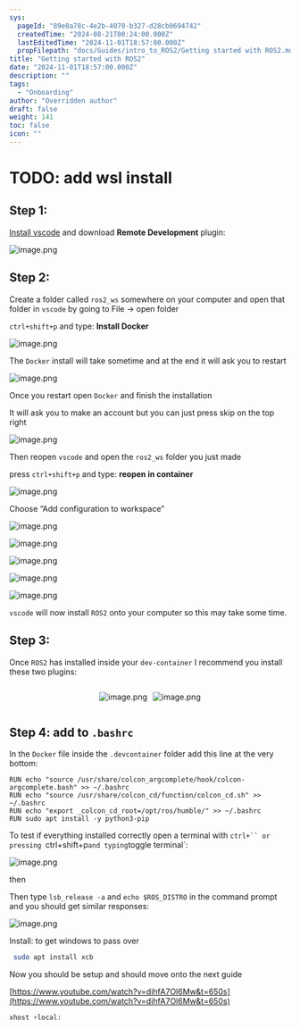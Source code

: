 ```yaml
---
sys:
  pageId: "89e0a78c-4e2b-4070-b327-d28cb0694742"
  createdTime: "2024-08-21T00:24:00.000Z"
  lastEditedTime: "2024-11-01T18:57:00.000Z"
  propFilepath: "docs/Guides/intro_to_ROS2/Getting started with ROS2.md"
title: "Getting started with ROS2"
date: "2024-11-01T18:57:00.000Z"
description: ""
tags:
  - "Onboarding"
author: "Overridden author"
draft: false
weight: 141
toc: false
icon: ""
---
```


# TODO: add wsl install

## Step 1:

[Install vscode](https://code.visualstudio.com/download) and download **Remote Development** plugin:

![image.png](https://prod-files-secure.s3.us-west-2.amazonaws.com/d518164a-d88e-44d1-a4ee-3adb3bd8bce0/efb52993-1881-4a40-b95e-6f020334f022/image.png?X-Amz-Algorithm=AWS4-HMAC-SHA256&X-Amz-Content-Sha256=UNSIGNED-PAYLOAD&X-Amz-Credential=ASIAZI2LB466USFHB7LP%2F20250305%2Fus-west-2%2Fs3%2Faws4_request&X-Amz-Date=20250305T061154Z&X-Amz-Expires=3600&X-Amz-Security-Token=IQoJb3JpZ2luX2VjEMb%2F%2F%2F%2F%2F%2F%2F%2F%2F%2FwEaCXVzLXdlc3QtMiJGMEQCIFvaZD%2FeT2JinqJ6P%2B5vPkCAKEqFfxAJg6hbTUAiS4n4AiBASxGjpk3XLNKGeW2%2F90YuzqEJxTBI4s7WTD2tKHxbvSqIBAj%2F%2F%2F%2F%2F%2F%2F%2F%2F%2F%2F8BEAAaDDYzNzQyMzE4MzgwNSIM801Fp9L5SWYqJP23KtwDKUiora2pbCwDMCXhWzoWJ03MX%2FZsjUGeRypRAmuWtqHycuDnZGCAOHneoqPOe3nBEHkgccAfOXwT%2BO9Q4MU4zw5BlQMNEWCzfFrQowGfgWEkXfwjqKXQLqW5C6i017M92z%2Be8KNRZt%2F8lz0ATYYpOVBJtRBMhhjSx7L59ZN06L5FHE7sEhBXQbG5FHtJdqwaDCxJNRElp%2BIhkXZ%2B0ZRg1LMqPXXv8RU9dgxbZOGx7I26Faq9xOsPRR263n03eIFm3KFLk0hvu5GpEbgrHmQyz8z3o7O5EGJ8W7MgvHod4WT7YH13tg79x7h0XSTv%2FX%2BdU0k1pQMuyLh62DW%2BEmNEJj0DiaTnv7F3BnKTz1sAKkWs9IJmi8YXnb7vPSGMV3TkjiuXEejIqaUiKfCD26E4q6rhEcShpmJD3tk62ZTXKvz9GxYDVGLESXkuoYUGClHyNKILvDBE%2BGP0zfS32kasZrFL6GaVyYXaFr%2F1sl8Zgtj5KLHpBfNi%2FpaMZeW1GMv1gY3zzMLc22UiBPbt7OnJk2XYTDwqYpPN7Q5sT7nJEd5qLZGwyLn1N8HWFH0XqpPKXiF7ErZ4WFmo05EDrXXED%2Fz6%2FCJxsePlXce1uQaJYC0NA%2F2iIsVkcDhmodUw28mfvgY6pgEQ1JNtzifOZyvOJf1gB%2B9wdqcZDPlcXcgTAyxPpKd273yGNFLPXVKF%2Bo70NOcx%2Bo4n%2BtMQi1nBbljDqbln04WrHNCUjt%2BqWvuQ3ot%2BNgn5CpyCcJ5b2PY3WpSQ%2BWyPwDVRMOq24vAbSsnQ4PoOCWbq%2B7%2FtU1HPeYIHP9nErLA4exNOWQXnPixzSjkgvgEy0XHflM4341kSFZbRpmAYrFi%2FpOY%2BILSe&X-Amz-Signature=ae9c981fd26dfb5fc48c055ba68db5752c5601c3a9436c8f89e357484a0c0c61&X-Amz-SignedHeaders=host&x-id=GetObject)

## Step 2:

Create a folder called `ros2_ws` somewhere on your computer and open that folder in `vscode` by going to File → open folder 

`ctrl+shift+p` and type: **Install Docker**

![image.png](https://prod-files-secure.s3.us-west-2.amazonaws.com/d518164a-d88e-44d1-a4ee-3adb3bd8bce0/2269dc0e-1cd5-47ff-bceb-c04ad9b2eab0/image.png?X-Amz-Algorithm=AWS4-HMAC-SHA256&X-Amz-Content-Sha256=UNSIGNED-PAYLOAD&X-Amz-Credential=ASIAZI2LB466USFHB7LP%2F20250305%2Fus-west-2%2Fs3%2Faws4_request&X-Amz-Date=20250305T061154Z&X-Amz-Expires=3600&X-Amz-Security-Token=IQoJb3JpZ2luX2VjEMb%2F%2F%2F%2F%2F%2F%2F%2F%2F%2FwEaCXVzLXdlc3QtMiJGMEQCIFvaZD%2FeT2JinqJ6P%2B5vPkCAKEqFfxAJg6hbTUAiS4n4AiBASxGjpk3XLNKGeW2%2F90YuzqEJxTBI4s7WTD2tKHxbvSqIBAj%2F%2F%2F%2F%2F%2F%2F%2F%2F%2F%2F8BEAAaDDYzNzQyMzE4MzgwNSIM801Fp9L5SWYqJP23KtwDKUiora2pbCwDMCXhWzoWJ03MX%2FZsjUGeRypRAmuWtqHycuDnZGCAOHneoqPOe3nBEHkgccAfOXwT%2BO9Q4MU4zw5BlQMNEWCzfFrQowGfgWEkXfwjqKXQLqW5C6i017M92z%2Be8KNRZt%2F8lz0ATYYpOVBJtRBMhhjSx7L59ZN06L5FHE7sEhBXQbG5FHtJdqwaDCxJNRElp%2BIhkXZ%2B0ZRg1LMqPXXv8RU9dgxbZOGx7I26Faq9xOsPRR263n03eIFm3KFLk0hvu5GpEbgrHmQyz8z3o7O5EGJ8W7MgvHod4WT7YH13tg79x7h0XSTv%2FX%2BdU0k1pQMuyLh62DW%2BEmNEJj0DiaTnv7F3BnKTz1sAKkWs9IJmi8YXnb7vPSGMV3TkjiuXEejIqaUiKfCD26E4q6rhEcShpmJD3tk62ZTXKvz9GxYDVGLESXkuoYUGClHyNKILvDBE%2BGP0zfS32kasZrFL6GaVyYXaFr%2F1sl8Zgtj5KLHpBfNi%2FpaMZeW1GMv1gY3zzMLc22UiBPbt7OnJk2XYTDwqYpPN7Q5sT7nJEd5qLZGwyLn1N8HWFH0XqpPKXiF7ErZ4WFmo05EDrXXED%2Fz6%2FCJxsePlXce1uQaJYC0NA%2F2iIsVkcDhmodUw28mfvgY6pgEQ1JNtzifOZyvOJf1gB%2B9wdqcZDPlcXcgTAyxPpKd273yGNFLPXVKF%2Bo70NOcx%2Bo4n%2BtMQi1nBbljDqbln04WrHNCUjt%2BqWvuQ3ot%2BNgn5CpyCcJ5b2PY3WpSQ%2BWyPwDVRMOq24vAbSsnQ4PoOCWbq%2B7%2FtU1HPeYIHP9nErLA4exNOWQXnPixzSjkgvgEy0XHflM4341kSFZbRpmAYrFi%2FpOY%2BILSe&X-Amz-Signature=b9c2e94e41766de604df483e6aa88bcb67c09567ed120f57dc75de71d89ab77c&X-Amz-SignedHeaders=host&x-id=GetObject)

The `Docker` install will take sometime and at the end it will ask you to restart

![image.png](https://prod-files-secure.s3.us-west-2.amazonaws.com/d518164a-d88e-44d1-a4ee-3adb3bd8bce0/ed233f78-be33-4b1f-b89c-9c346c0e961e/image.png?X-Amz-Algorithm=AWS4-HMAC-SHA256&X-Amz-Content-Sha256=UNSIGNED-PAYLOAD&X-Amz-Credential=ASIAZI2LB466USFHB7LP%2F20250305%2Fus-west-2%2Fs3%2Faws4_request&X-Amz-Date=20250305T061154Z&X-Amz-Expires=3600&X-Amz-Security-Token=IQoJb3JpZ2luX2VjEMb%2F%2F%2F%2F%2F%2F%2F%2F%2F%2FwEaCXVzLXdlc3QtMiJGMEQCIFvaZD%2FeT2JinqJ6P%2B5vPkCAKEqFfxAJg6hbTUAiS4n4AiBASxGjpk3XLNKGeW2%2F90YuzqEJxTBI4s7WTD2tKHxbvSqIBAj%2F%2F%2F%2F%2F%2F%2F%2F%2F%2F%2F8BEAAaDDYzNzQyMzE4MzgwNSIM801Fp9L5SWYqJP23KtwDKUiora2pbCwDMCXhWzoWJ03MX%2FZsjUGeRypRAmuWtqHycuDnZGCAOHneoqPOe3nBEHkgccAfOXwT%2BO9Q4MU4zw5BlQMNEWCzfFrQowGfgWEkXfwjqKXQLqW5C6i017M92z%2Be8KNRZt%2F8lz0ATYYpOVBJtRBMhhjSx7L59ZN06L5FHE7sEhBXQbG5FHtJdqwaDCxJNRElp%2BIhkXZ%2B0ZRg1LMqPXXv8RU9dgxbZOGx7I26Faq9xOsPRR263n03eIFm3KFLk0hvu5GpEbgrHmQyz8z3o7O5EGJ8W7MgvHod4WT7YH13tg79x7h0XSTv%2FX%2BdU0k1pQMuyLh62DW%2BEmNEJj0DiaTnv7F3BnKTz1sAKkWs9IJmi8YXnb7vPSGMV3TkjiuXEejIqaUiKfCD26E4q6rhEcShpmJD3tk62ZTXKvz9GxYDVGLESXkuoYUGClHyNKILvDBE%2BGP0zfS32kasZrFL6GaVyYXaFr%2F1sl8Zgtj5KLHpBfNi%2FpaMZeW1GMv1gY3zzMLc22UiBPbt7OnJk2XYTDwqYpPN7Q5sT7nJEd5qLZGwyLn1N8HWFH0XqpPKXiF7ErZ4WFmo05EDrXXED%2Fz6%2FCJxsePlXce1uQaJYC0NA%2F2iIsVkcDhmodUw28mfvgY6pgEQ1JNtzifOZyvOJf1gB%2B9wdqcZDPlcXcgTAyxPpKd273yGNFLPXVKF%2Bo70NOcx%2Bo4n%2BtMQi1nBbljDqbln04WrHNCUjt%2BqWvuQ3ot%2BNgn5CpyCcJ5b2PY3WpSQ%2BWyPwDVRMOq24vAbSsnQ4PoOCWbq%2B7%2FtU1HPeYIHP9nErLA4exNOWQXnPixzSjkgvgEy0XHflM4341kSFZbRpmAYrFi%2FpOY%2BILSe&X-Amz-Signature=1666fe2c8fc57b83b76852b71121ee6fc555bfc865e64761e9a394ca7812195f&X-Amz-SignedHeaders=host&x-id=GetObject)

Once you restart open `Docker` and finish the installation

It will ask you to make an account but you can just press skip on the top right

![image.png](https://prod-files-secure.s3.us-west-2.amazonaws.com/d518164a-d88e-44d1-a4ee-3adb3bd8bce0/21010ad9-1659-4fd9-9f59-9932a09b2a3d/image.png?X-Amz-Algorithm=AWS4-HMAC-SHA256&X-Amz-Content-Sha256=UNSIGNED-PAYLOAD&X-Amz-Credential=ASIAZI2LB466USFHB7LP%2F20250305%2Fus-west-2%2Fs3%2Faws4_request&X-Amz-Date=20250305T061154Z&X-Amz-Expires=3600&X-Amz-Security-Token=IQoJb3JpZ2luX2VjEMb%2F%2F%2F%2F%2F%2F%2F%2F%2F%2FwEaCXVzLXdlc3QtMiJGMEQCIFvaZD%2FeT2JinqJ6P%2B5vPkCAKEqFfxAJg6hbTUAiS4n4AiBASxGjpk3XLNKGeW2%2F90YuzqEJxTBI4s7WTD2tKHxbvSqIBAj%2F%2F%2F%2F%2F%2F%2F%2F%2F%2F%2F8BEAAaDDYzNzQyMzE4MzgwNSIM801Fp9L5SWYqJP23KtwDKUiora2pbCwDMCXhWzoWJ03MX%2FZsjUGeRypRAmuWtqHycuDnZGCAOHneoqPOe3nBEHkgccAfOXwT%2BO9Q4MU4zw5BlQMNEWCzfFrQowGfgWEkXfwjqKXQLqW5C6i017M92z%2Be8KNRZt%2F8lz0ATYYpOVBJtRBMhhjSx7L59ZN06L5FHE7sEhBXQbG5FHtJdqwaDCxJNRElp%2BIhkXZ%2B0ZRg1LMqPXXv8RU9dgxbZOGx7I26Faq9xOsPRR263n03eIFm3KFLk0hvu5GpEbgrHmQyz8z3o7O5EGJ8W7MgvHod4WT7YH13tg79x7h0XSTv%2FX%2BdU0k1pQMuyLh62DW%2BEmNEJj0DiaTnv7F3BnKTz1sAKkWs9IJmi8YXnb7vPSGMV3TkjiuXEejIqaUiKfCD26E4q6rhEcShpmJD3tk62ZTXKvz9GxYDVGLESXkuoYUGClHyNKILvDBE%2BGP0zfS32kasZrFL6GaVyYXaFr%2F1sl8Zgtj5KLHpBfNi%2FpaMZeW1GMv1gY3zzMLc22UiBPbt7OnJk2XYTDwqYpPN7Q5sT7nJEd5qLZGwyLn1N8HWFH0XqpPKXiF7ErZ4WFmo05EDrXXED%2Fz6%2FCJxsePlXce1uQaJYC0NA%2F2iIsVkcDhmodUw28mfvgY6pgEQ1JNtzifOZyvOJf1gB%2B9wdqcZDPlcXcgTAyxPpKd273yGNFLPXVKF%2Bo70NOcx%2Bo4n%2BtMQi1nBbljDqbln04WrHNCUjt%2BqWvuQ3ot%2BNgn5CpyCcJ5b2PY3WpSQ%2BWyPwDVRMOq24vAbSsnQ4PoOCWbq%2B7%2FtU1HPeYIHP9nErLA4exNOWQXnPixzSjkgvgEy0XHflM4341kSFZbRpmAYrFi%2FpOY%2BILSe&X-Amz-Signature=811e9dfa135275f15bd710543a55c4feadf02070eb81348be54596f98ca39a4a&X-Amz-SignedHeaders=host&x-id=GetObject)

Then reopen `vscode` and open the `ros2_ws` folder you just made

press `ctrl+shift+p` and type: **reopen in container**

![image.png](https://prod-files-secure.s3.us-west-2.amazonaws.com/d518164a-d88e-44d1-a4ee-3adb3bd8bce0/4e93b8c2-41ad-488c-8095-c74205196118/image.png?X-Amz-Algorithm=AWS4-HMAC-SHA256&X-Amz-Content-Sha256=UNSIGNED-PAYLOAD&X-Amz-Credential=ASIAZI2LB466USFHB7LP%2F20250305%2Fus-west-2%2Fs3%2Faws4_request&X-Amz-Date=20250305T061154Z&X-Amz-Expires=3600&X-Amz-Security-Token=IQoJb3JpZ2luX2VjEMb%2F%2F%2F%2F%2F%2F%2F%2F%2F%2FwEaCXVzLXdlc3QtMiJGMEQCIFvaZD%2FeT2JinqJ6P%2B5vPkCAKEqFfxAJg6hbTUAiS4n4AiBASxGjpk3XLNKGeW2%2F90YuzqEJxTBI4s7WTD2tKHxbvSqIBAj%2F%2F%2F%2F%2F%2F%2F%2F%2F%2F%2F8BEAAaDDYzNzQyMzE4MzgwNSIM801Fp9L5SWYqJP23KtwDKUiora2pbCwDMCXhWzoWJ03MX%2FZsjUGeRypRAmuWtqHycuDnZGCAOHneoqPOe3nBEHkgccAfOXwT%2BO9Q4MU4zw5BlQMNEWCzfFrQowGfgWEkXfwjqKXQLqW5C6i017M92z%2Be8KNRZt%2F8lz0ATYYpOVBJtRBMhhjSx7L59ZN06L5FHE7sEhBXQbG5FHtJdqwaDCxJNRElp%2BIhkXZ%2B0ZRg1LMqPXXv8RU9dgxbZOGx7I26Faq9xOsPRR263n03eIFm3KFLk0hvu5GpEbgrHmQyz8z3o7O5EGJ8W7MgvHod4WT7YH13tg79x7h0XSTv%2FX%2BdU0k1pQMuyLh62DW%2BEmNEJj0DiaTnv7F3BnKTz1sAKkWs9IJmi8YXnb7vPSGMV3TkjiuXEejIqaUiKfCD26E4q6rhEcShpmJD3tk62ZTXKvz9GxYDVGLESXkuoYUGClHyNKILvDBE%2BGP0zfS32kasZrFL6GaVyYXaFr%2F1sl8Zgtj5KLHpBfNi%2FpaMZeW1GMv1gY3zzMLc22UiBPbt7OnJk2XYTDwqYpPN7Q5sT7nJEd5qLZGwyLn1N8HWFH0XqpPKXiF7ErZ4WFmo05EDrXXED%2Fz6%2FCJxsePlXce1uQaJYC0NA%2F2iIsVkcDhmodUw28mfvgY6pgEQ1JNtzifOZyvOJf1gB%2B9wdqcZDPlcXcgTAyxPpKd273yGNFLPXVKF%2Bo70NOcx%2Bo4n%2BtMQi1nBbljDqbln04WrHNCUjt%2BqWvuQ3ot%2BNgn5CpyCcJ5b2PY3WpSQ%2BWyPwDVRMOq24vAbSsnQ4PoOCWbq%2B7%2FtU1HPeYIHP9nErLA4exNOWQXnPixzSjkgvgEy0XHflM4341kSFZbRpmAYrFi%2FpOY%2BILSe&X-Amz-Signature=964c7113942ccc7ec7c86bfa875dbb39cd138ad07c2dad1a54088af17124d873&X-Amz-SignedHeaders=host&x-id=GetObject)

Choose “Add configuration to workspace”

![image.png](https://prod-files-secure.s3.us-west-2.amazonaws.com/d518164a-d88e-44d1-a4ee-3adb3bd8bce0/9560b282-5060-4989-ba37-97e7b2c22476/image.png?X-Amz-Algorithm=AWS4-HMAC-SHA256&X-Amz-Content-Sha256=UNSIGNED-PAYLOAD&X-Amz-Credential=ASIAZI2LB466USFHB7LP%2F20250305%2Fus-west-2%2Fs3%2Faws4_request&X-Amz-Date=20250305T061154Z&X-Amz-Expires=3600&X-Amz-Security-Token=IQoJb3JpZ2luX2VjEMb%2F%2F%2F%2F%2F%2F%2F%2F%2F%2FwEaCXVzLXdlc3QtMiJGMEQCIFvaZD%2FeT2JinqJ6P%2B5vPkCAKEqFfxAJg6hbTUAiS4n4AiBASxGjpk3XLNKGeW2%2F90YuzqEJxTBI4s7WTD2tKHxbvSqIBAj%2F%2F%2F%2F%2F%2F%2F%2F%2F%2F%2F8BEAAaDDYzNzQyMzE4MzgwNSIM801Fp9L5SWYqJP23KtwDKUiora2pbCwDMCXhWzoWJ03MX%2FZsjUGeRypRAmuWtqHycuDnZGCAOHneoqPOe3nBEHkgccAfOXwT%2BO9Q4MU4zw5BlQMNEWCzfFrQowGfgWEkXfwjqKXQLqW5C6i017M92z%2Be8KNRZt%2F8lz0ATYYpOVBJtRBMhhjSx7L59ZN06L5FHE7sEhBXQbG5FHtJdqwaDCxJNRElp%2BIhkXZ%2B0ZRg1LMqPXXv8RU9dgxbZOGx7I26Faq9xOsPRR263n03eIFm3KFLk0hvu5GpEbgrHmQyz8z3o7O5EGJ8W7MgvHod4WT7YH13tg79x7h0XSTv%2FX%2BdU0k1pQMuyLh62DW%2BEmNEJj0DiaTnv7F3BnKTz1sAKkWs9IJmi8YXnb7vPSGMV3TkjiuXEejIqaUiKfCD26E4q6rhEcShpmJD3tk62ZTXKvz9GxYDVGLESXkuoYUGClHyNKILvDBE%2BGP0zfS32kasZrFL6GaVyYXaFr%2F1sl8Zgtj5KLHpBfNi%2FpaMZeW1GMv1gY3zzMLc22UiBPbt7OnJk2XYTDwqYpPN7Q5sT7nJEd5qLZGwyLn1N8HWFH0XqpPKXiF7ErZ4WFmo05EDrXXED%2Fz6%2FCJxsePlXce1uQaJYC0NA%2F2iIsVkcDhmodUw28mfvgY6pgEQ1JNtzifOZyvOJf1gB%2B9wdqcZDPlcXcgTAyxPpKd273yGNFLPXVKF%2Bo70NOcx%2Bo4n%2BtMQi1nBbljDqbln04WrHNCUjt%2BqWvuQ3ot%2BNgn5CpyCcJ5b2PY3WpSQ%2BWyPwDVRMOq24vAbSsnQ4PoOCWbq%2B7%2FtU1HPeYIHP9nErLA4exNOWQXnPixzSjkgvgEy0XHflM4341kSFZbRpmAYrFi%2FpOY%2BILSe&X-Amz-Signature=fa3b2c15792152e3ae80de05cf8eed5ffc71b48c03b2d0631543de0b2d49c0e6&X-Amz-SignedHeaders=host&x-id=GetObject)

![image.png](https://prod-files-secure.s3.us-west-2.amazonaws.com/d518164a-d88e-44d1-a4ee-3adb3bd8bce0/2ee63f81-886b-48e8-a553-dc6e5eac99e4/image.png?X-Amz-Algorithm=AWS4-HMAC-SHA256&X-Amz-Content-Sha256=UNSIGNED-PAYLOAD&X-Amz-Credential=ASIAZI2LB466USFHB7LP%2F20250305%2Fus-west-2%2Fs3%2Faws4_request&X-Amz-Date=20250305T061154Z&X-Amz-Expires=3600&X-Amz-Security-Token=IQoJb3JpZ2luX2VjEMb%2F%2F%2F%2F%2F%2F%2F%2F%2F%2FwEaCXVzLXdlc3QtMiJGMEQCIFvaZD%2FeT2JinqJ6P%2B5vPkCAKEqFfxAJg6hbTUAiS4n4AiBASxGjpk3XLNKGeW2%2F90YuzqEJxTBI4s7WTD2tKHxbvSqIBAj%2F%2F%2F%2F%2F%2F%2F%2F%2F%2F%2F8BEAAaDDYzNzQyMzE4MzgwNSIM801Fp9L5SWYqJP23KtwDKUiora2pbCwDMCXhWzoWJ03MX%2FZsjUGeRypRAmuWtqHycuDnZGCAOHneoqPOe3nBEHkgccAfOXwT%2BO9Q4MU4zw5BlQMNEWCzfFrQowGfgWEkXfwjqKXQLqW5C6i017M92z%2Be8KNRZt%2F8lz0ATYYpOVBJtRBMhhjSx7L59ZN06L5FHE7sEhBXQbG5FHtJdqwaDCxJNRElp%2BIhkXZ%2B0ZRg1LMqPXXv8RU9dgxbZOGx7I26Faq9xOsPRR263n03eIFm3KFLk0hvu5GpEbgrHmQyz8z3o7O5EGJ8W7MgvHod4WT7YH13tg79x7h0XSTv%2FX%2BdU0k1pQMuyLh62DW%2BEmNEJj0DiaTnv7F3BnKTz1sAKkWs9IJmi8YXnb7vPSGMV3TkjiuXEejIqaUiKfCD26E4q6rhEcShpmJD3tk62ZTXKvz9GxYDVGLESXkuoYUGClHyNKILvDBE%2BGP0zfS32kasZrFL6GaVyYXaFr%2F1sl8Zgtj5KLHpBfNi%2FpaMZeW1GMv1gY3zzMLc22UiBPbt7OnJk2XYTDwqYpPN7Q5sT7nJEd5qLZGwyLn1N8HWFH0XqpPKXiF7ErZ4WFmo05EDrXXED%2Fz6%2FCJxsePlXce1uQaJYC0NA%2F2iIsVkcDhmodUw28mfvgY6pgEQ1JNtzifOZyvOJf1gB%2B9wdqcZDPlcXcgTAyxPpKd273yGNFLPXVKF%2Bo70NOcx%2Bo4n%2BtMQi1nBbljDqbln04WrHNCUjt%2BqWvuQ3ot%2BNgn5CpyCcJ5b2PY3WpSQ%2BWyPwDVRMOq24vAbSsnQ4PoOCWbq%2B7%2FtU1HPeYIHP9nErLA4exNOWQXnPixzSjkgvgEy0XHflM4341kSFZbRpmAYrFi%2FpOY%2BILSe&X-Amz-Signature=978dd6fb271320b70be5b290b4ef96548ea6fc15614a8cfcf3c630567cce3948&X-Amz-SignedHeaders=host&x-id=GetObject)

![image.png](https://prod-files-secure.s3.us-west-2.amazonaws.com/d518164a-d88e-44d1-a4ee-3adb3bd8bce0/ae1580b2-b048-407e-aed9-b584224a7a04/image.png?X-Amz-Algorithm=AWS4-HMAC-SHA256&X-Amz-Content-Sha256=UNSIGNED-PAYLOAD&X-Amz-Credential=ASIAZI2LB466USFHB7LP%2F20250305%2Fus-west-2%2Fs3%2Faws4_request&X-Amz-Date=20250305T061154Z&X-Amz-Expires=3600&X-Amz-Security-Token=IQoJb3JpZ2luX2VjEMb%2F%2F%2F%2F%2F%2F%2F%2F%2F%2FwEaCXVzLXdlc3QtMiJGMEQCIFvaZD%2FeT2JinqJ6P%2B5vPkCAKEqFfxAJg6hbTUAiS4n4AiBASxGjpk3XLNKGeW2%2F90YuzqEJxTBI4s7WTD2tKHxbvSqIBAj%2F%2F%2F%2F%2F%2F%2F%2F%2F%2F%2F8BEAAaDDYzNzQyMzE4MzgwNSIM801Fp9L5SWYqJP23KtwDKUiora2pbCwDMCXhWzoWJ03MX%2FZsjUGeRypRAmuWtqHycuDnZGCAOHneoqPOe3nBEHkgccAfOXwT%2BO9Q4MU4zw5BlQMNEWCzfFrQowGfgWEkXfwjqKXQLqW5C6i017M92z%2Be8KNRZt%2F8lz0ATYYpOVBJtRBMhhjSx7L59ZN06L5FHE7sEhBXQbG5FHtJdqwaDCxJNRElp%2BIhkXZ%2B0ZRg1LMqPXXv8RU9dgxbZOGx7I26Faq9xOsPRR263n03eIFm3KFLk0hvu5GpEbgrHmQyz8z3o7O5EGJ8W7MgvHod4WT7YH13tg79x7h0XSTv%2FX%2BdU0k1pQMuyLh62DW%2BEmNEJj0DiaTnv7F3BnKTz1sAKkWs9IJmi8YXnb7vPSGMV3TkjiuXEejIqaUiKfCD26E4q6rhEcShpmJD3tk62ZTXKvz9GxYDVGLESXkuoYUGClHyNKILvDBE%2BGP0zfS32kasZrFL6GaVyYXaFr%2F1sl8Zgtj5KLHpBfNi%2FpaMZeW1GMv1gY3zzMLc22UiBPbt7OnJk2XYTDwqYpPN7Q5sT7nJEd5qLZGwyLn1N8HWFH0XqpPKXiF7ErZ4WFmo05EDrXXED%2Fz6%2FCJxsePlXce1uQaJYC0NA%2F2iIsVkcDhmodUw28mfvgY6pgEQ1JNtzifOZyvOJf1gB%2B9wdqcZDPlcXcgTAyxPpKd273yGNFLPXVKF%2Bo70NOcx%2Bo4n%2BtMQi1nBbljDqbln04WrHNCUjt%2BqWvuQ3ot%2BNgn5CpyCcJ5b2PY3WpSQ%2BWyPwDVRMOq24vAbSsnQ4PoOCWbq%2B7%2FtU1HPeYIHP9nErLA4exNOWQXnPixzSjkgvgEy0XHflM4341kSFZbRpmAYrFi%2FpOY%2BILSe&X-Amz-Signature=0cc6f0954336eb770d50115d56de1d07289adeb4db5681bd1c8aee505f9456c5&X-Amz-SignedHeaders=host&x-id=GetObject)

![image.png](https://prod-files-secure.s3.us-west-2.amazonaws.com/d518164a-d88e-44d1-a4ee-3adb3bd8bce0/53255b28-f75e-430f-b9e3-c0ac8577e42b/image.png?X-Amz-Algorithm=AWS4-HMAC-SHA256&X-Amz-Content-Sha256=UNSIGNED-PAYLOAD&X-Amz-Credential=ASIAZI2LB466USFHB7LP%2F20250305%2Fus-west-2%2Fs3%2Faws4_request&X-Amz-Date=20250305T061154Z&X-Amz-Expires=3600&X-Amz-Security-Token=IQoJb3JpZ2luX2VjEMb%2F%2F%2F%2F%2F%2F%2F%2F%2F%2FwEaCXVzLXdlc3QtMiJGMEQCIFvaZD%2FeT2JinqJ6P%2B5vPkCAKEqFfxAJg6hbTUAiS4n4AiBASxGjpk3XLNKGeW2%2F90YuzqEJxTBI4s7WTD2tKHxbvSqIBAj%2F%2F%2F%2F%2F%2F%2F%2F%2F%2F%2F8BEAAaDDYzNzQyMzE4MzgwNSIM801Fp9L5SWYqJP23KtwDKUiora2pbCwDMCXhWzoWJ03MX%2FZsjUGeRypRAmuWtqHycuDnZGCAOHneoqPOe3nBEHkgccAfOXwT%2BO9Q4MU4zw5BlQMNEWCzfFrQowGfgWEkXfwjqKXQLqW5C6i017M92z%2Be8KNRZt%2F8lz0ATYYpOVBJtRBMhhjSx7L59ZN06L5FHE7sEhBXQbG5FHtJdqwaDCxJNRElp%2BIhkXZ%2B0ZRg1LMqPXXv8RU9dgxbZOGx7I26Faq9xOsPRR263n03eIFm3KFLk0hvu5GpEbgrHmQyz8z3o7O5EGJ8W7MgvHod4WT7YH13tg79x7h0XSTv%2FX%2BdU0k1pQMuyLh62DW%2BEmNEJj0DiaTnv7F3BnKTz1sAKkWs9IJmi8YXnb7vPSGMV3TkjiuXEejIqaUiKfCD26E4q6rhEcShpmJD3tk62ZTXKvz9GxYDVGLESXkuoYUGClHyNKILvDBE%2BGP0zfS32kasZrFL6GaVyYXaFr%2F1sl8Zgtj5KLHpBfNi%2FpaMZeW1GMv1gY3zzMLc22UiBPbt7OnJk2XYTDwqYpPN7Q5sT7nJEd5qLZGwyLn1N8HWFH0XqpPKXiF7ErZ4WFmo05EDrXXED%2Fz6%2FCJxsePlXce1uQaJYC0NA%2F2iIsVkcDhmodUw28mfvgY6pgEQ1JNtzifOZyvOJf1gB%2B9wdqcZDPlcXcgTAyxPpKd273yGNFLPXVKF%2Bo70NOcx%2Bo4n%2BtMQi1nBbljDqbln04WrHNCUjt%2BqWvuQ3ot%2BNgn5CpyCcJ5b2PY3WpSQ%2BWyPwDVRMOq24vAbSsnQ4PoOCWbq%2B7%2FtU1HPeYIHP9nErLA4exNOWQXnPixzSjkgvgEy0XHflM4341kSFZbRpmAYrFi%2FpOY%2BILSe&X-Amz-Signature=25107a518288d97dec546cc87acc652090c7ea81bbc62789503e9d6a9aab518d&X-Amz-SignedHeaders=host&x-id=GetObject)

![image.png](https://prod-files-secure.s3.us-west-2.amazonaws.com/d518164a-d88e-44d1-a4ee-3adb3bd8bce0/7c562767-5af9-4ffb-97d1-327bcdf4ee00/image.png?X-Amz-Algorithm=AWS4-HMAC-SHA256&X-Amz-Content-Sha256=UNSIGNED-PAYLOAD&X-Amz-Credential=ASIAZI2LB466USFHB7LP%2F20250305%2Fus-west-2%2Fs3%2Faws4_request&X-Amz-Date=20250305T061154Z&X-Amz-Expires=3600&X-Amz-Security-Token=IQoJb3JpZ2luX2VjEMb%2F%2F%2F%2F%2F%2F%2F%2F%2F%2FwEaCXVzLXdlc3QtMiJGMEQCIFvaZD%2FeT2JinqJ6P%2B5vPkCAKEqFfxAJg6hbTUAiS4n4AiBASxGjpk3XLNKGeW2%2F90YuzqEJxTBI4s7WTD2tKHxbvSqIBAj%2F%2F%2F%2F%2F%2F%2F%2F%2F%2F%2F8BEAAaDDYzNzQyMzE4MzgwNSIM801Fp9L5SWYqJP23KtwDKUiora2pbCwDMCXhWzoWJ03MX%2FZsjUGeRypRAmuWtqHycuDnZGCAOHneoqPOe3nBEHkgccAfOXwT%2BO9Q4MU4zw5BlQMNEWCzfFrQowGfgWEkXfwjqKXQLqW5C6i017M92z%2Be8KNRZt%2F8lz0ATYYpOVBJtRBMhhjSx7L59ZN06L5FHE7sEhBXQbG5FHtJdqwaDCxJNRElp%2BIhkXZ%2B0ZRg1LMqPXXv8RU9dgxbZOGx7I26Faq9xOsPRR263n03eIFm3KFLk0hvu5GpEbgrHmQyz8z3o7O5EGJ8W7MgvHod4WT7YH13tg79x7h0XSTv%2FX%2BdU0k1pQMuyLh62DW%2BEmNEJj0DiaTnv7F3BnKTz1sAKkWs9IJmi8YXnb7vPSGMV3TkjiuXEejIqaUiKfCD26E4q6rhEcShpmJD3tk62ZTXKvz9GxYDVGLESXkuoYUGClHyNKILvDBE%2BGP0zfS32kasZrFL6GaVyYXaFr%2F1sl8Zgtj5KLHpBfNi%2FpaMZeW1GMv1gY3zzMLc22UiBPbt7OnJk2XYTDwqYpPN7Q5sT7nJEd5qLZGwyLn1N8HWFH0XqpPKXiF7ErZ4WFmo05EDrXXED%2Fz6%2FCJxsePlXce1uQaJYC0NA%2F2iIsVkcDhmodUw28mfvgY6pgEQ1JNtzifOZyvOJf1gB%2B9wdqcZDPlcXcgTAyxPpKd273yGNFLPXVKF%2Bo70NOcx%2Bo4n%2BtMQi1nBbljDqbln04WrHNCUjt%2BqWvuQ3ot%2BNgn5CpyCcJ5b2PY3WpSQ%2BWyPwDVRMOq24vAbSsnQ4PoOCWbq%2B7%2FtU1HPeYIHP9nErLA4exNOWQXnPixzSjkgvgEy0XHflM4341kSFZbRpmAYrFi%2FpOY%2BILSe&X-Amz-Signature=0b2d895574759dfe9807663b4acbaf8388ba93b1d7d960fb96cfae48d6c32fe6&X-Amz-SignedHeaders=host&x-id=GetObject)

`vscode` will now install `ROS2` onto your computer so this may take some time.

## Step 3:

Once `ROS2` has installed inside your `dev-container` I recommend you install these two plugins:

<div style="display: flex;flex-direction: row; column-gap:10px; max-width: 630px;justify-content: center;">
<div>

![image.png](https://prod-files-secure.s3.us-west-2.amazonaws.com/d518164a-d88e-44d1-a4ee-3adb3bd8bce0/3fc3d550-5a54-4ba1-ba6b-faa01cdb7369/image.png?X-Amz-Algorithm=AWS4-HMAC-SHA256&X-Amz-Content-Sha256=UNSIGNED-PAYLOAD&X-Amz-Credential=ASIAZI2LB4667ZYVYENE%2F20250305%2Fus-west-2%2Fs3%2Faws4_request&X-Amz-Date=20250305T061159Z&X-Amz-Expires=3600&X-Amz-Security-Token=IQoJb3JpZ2luX2VjEMb%2F%2F%2F%2F%2F%2F%2F%2F%2F%2FwEaCXVzLXdlc3QtMiJHMEUCIH5cT4%2BFbTxcR4p3GoCVJeB5qHxQEdtfI9MMR2rMKGjCAiEAoE%2BXoaSx98r%2FdpJtdNPCVmdzDoAaGuL0WbwnKKsjtQEqiAQI%2F%2F%2F%2F%2F%2F%2F%2F%2F%2F%2F%2FARAAGgw2Mzc0MjMxODM4MDUiDK1L%2Bu%2FY1QIqZTqMFCrcAy0zrPG3XMK4Q%2Fyvcbs%2B0Pj9U7tjREMBdTobAsAh7P5CoKKOB0WZGEeRToP66%2F%2BuccZw%2B1ZxHusXHRmwmMLZKuczwSKVSVAVVWOOTDRk8Nx6LkvP5kp88M7b24HNKBEPf310uYiE%2FNSB1UQsK2kHecylIb2Dof5n%2BWRoUstwka3Kaj3sATWkYTEF6bzNvOp2Uodp5rMXO1wpGR7%2FXaHTPDrQyBH36iDi3pjEE34BjrJKOsWxClKR1oqO%2F5rZQJEaZ4ZBmI%2BhK01ScOTxr4U7dmRj7lHDJwDziWiDuzpo%2FWfuH0%2F3L1J4PZ1oFNGuy8ckSv4k5rL39LhfhnD9XEPmJ155ITf2TizfAjmbOEO2tX4QolBKd%2BPX%2F6Brs6pWNjQ8KbREriP%2B7joT403JbTeIF3rL0TFVxdxdClw3lKYlVFnfzQ4MvjPDiZoojA6M9zx46yu9dxqDc0l2Lc3Uq2Ztjc1XVQ69HCkLolSwARZl04A1DDULHegP9RV%2BwMwJ4g2vpp5nYWC7Dx4bCNzKHH4U8k0qs21lMrSea3wtFSh%2FiWe3j4eVIVIY6PnsmkXQKsxR7iHe%2Bf8k5SW5%2Fg4ulpLuDwMsplK9VZ9SZely95WYouBmCw93M%2FczKqvQpdh3ML7Jn74GOqUBrxkp7MIthQv5SKUXDHJYOE3Zlq8ztS%2FPmaMfFaaIvCC8E2Ek3mQjBS5Fium4fBeS1POSlrrJ3ykYaEsDGXK%2FCZBlZbeDtGR6AwrQNa4So1oO9kmHg%2F03ROmGcyDylN6dKgFFbdd0EEZkjUIxiPoIrZhgEU3MuuvyTR%2B%2FqymQcXNgLmie30ux%2BOawFRnIkIy01j1PVD1PrEF9GsgBFFR%2Ff1CjoYE0&X-Amz-Signature=3c300430bfb1f6ced88c6044f36215ef174f77deed55082cfe60ff987504f013&X-Amz-SignedHeaders=host&x-id=GetObject)

</div>
<div>

![image.png](https://prod-files-secure.s3.us-west-2.amazonaws.com/d518164a-d88e-44d1-a4ee-3adb3bd8bce0/d994cc66-13c2-4093-a5a3-f84cf4601a82/image.png?X-Amz-Algorithm=AWS4-HMAC-SHA256&X-Amz-Content-Sha256=UNSIGNED-PAYLOAD&X-Amz-Credential=ASIAZI2LB466ZY35KKEK%2F20250305%2Fus-west-2%2Fs3%2Faws4_request&X-Amz-Date=20250305T061159Z&X-Amz-Expires=3600&X-Amz-Security-Token=IQoJb3JpZ2luX2VjEMb%2F%2F%2F%2F%2F%2F%2F%2F%2F%2FwEaCXVzLXdlc3QtMiJHMEUCIQDsRGIoreab50g8FAlg0kCkai7QpdzwJ3RW5NeCMhfPOAIgZfMHLrbiokTuBGzBW4rFmREI0dRxgqVeaWNSKU%2F2E%2B4qiAQI%2F%2F%2F%2F%2F%2F%2F%2F%2F%2F%2F%2FARAAGgw2Mzc0MjMxODM4MDUiDBAO2kU9OztTXO%2FJQyrcA%2FY1%2F9aHUC5kj1QTg2jMd%2BC%2F3yYR2gh1BKavyZrJNUn6JGb0t3XPxk%2BjyXI%2FWwm%2Fi5V5eTcCgD0TWzSBCQrDa9BuQZZn%2FgWPQRSH2dA9H8Zq2%2B%2FWaXM%2BNHeuEP6WMrddET7IxfoiW7W9Gz7PXMoiLFO%2BoNVvcPlkZUtM62vDiNDVFHg8i%2BiL58W%2FB2cko2Anx%2BZmv06y14WfnCoQ%2BbUkh%2F74B%2FpBM%2BZttGnoBFeCqjyUrlnTe7Fhxhg5o0JhiQ7xLCNFJw0ZSlGRQXDDnG7MZio7MpjaPxvtH3HrfZCrMK07I%2BhKimTWFlrdfxOZFHiJVlPSTLi5fGxo0IZB7gJYYx4%2Bin9Bz5LAlnWn%2Bn5ge%2FCyX%2FtkhYxJlksVwf21nrKgoXKESsMr6SjFOhIu3QkRIr0EM0SK5sbJPQg0mqrmeq8EyggWwQxEyjAj3V2IRabg0GwytvkveAZHzQjePz0%2BCw1Lff3AGz66scvBpylHiU72BnQp1BVlbQPdOIvnWTOqleci2DITEYOT9coOMxWUkVhAMdhH73kUl3MDtmdxpszKQ09oJPHO1CAKhACzQdgcjtqvO9lQHIGOr0HpuBG3gN6He5QtntkVVdxKXy0hliT6AWYXQ1e6oIDR76q4MN3Jn74GOqUB3Ym%2BadfFnqYcnyZAQ8v9zqGamtqhuMeSwsfpTMW1pqlnJlfpjr74EHIK1pZDLccGNL1%2BmDOpK31uo%2FFZa8tABzA8m7r0xzxJDcAOi4JMOtDv%2BU2xKoRn%2BzCnS6fPBKdmGYMltc%2FFxFDyxlaiXMT6xgX1nxE4JHT3WiYV4wb1XZtOsjRxIfa1bAfUNNhw8UMXOSN255Lkloh67AlVJ%2F8G%2BrDiiIws&X-Amz-Signature=00277a73f3d363e4f8637cbd8e88cb58dd2bf5351929d888760bce5cd44459e8&X-Amz-SignedHeaders=host&x-id=GetObject)

</div>
</div>

## Step 4: add to `.bashrc`

In the `Docker` file inside the `.devcontainer` folder add this line at the very bottom: 

```docker
RUN echo "source /usr/share/colcon_argcomplete/hook/colcon-argcomplete.bash" >> ~/.bashrc
RUN echo "source /usr/share/colcon_cd/function/colcon_cd.sh" >> ~/.bashrc
RUN echo "export _colcon_cd_root=/opt/ros/humble/" >> ~/.bashrc
RUN sudo apt install -y python3-pip 
```

To test if everything installed correctly open a terminal with `ctrl+`` or pressing `ctrl+shift+p` and typing `toggle terminal`:

![image.png](https://prod-files-secure.s3.us-west-2.amazonaws.com/d518164a-d88e-44d1-a4ee-3adb3bd8bce0/6a4943d8-b04e-4c02-9a58-775f3384d1a5/image.png?X-Amz-Algorithm=AWS4-HMAC-SHA256&X-Amz-Content-Sha256=UNSIGNED-PAYLOAD&X-Amz-Credential=ASIAZI2LB466USFHB7LP%2F20250305%2Fus-west-2%2Fs3%2Faws4_request&X-Amz-Date=20250305T061154Z&X-Amz-Expires=3600&X-Amz-Security-Token=IQoJb3JpZ2luX2VjEMb%2F%2F%2F%2F%2F%2F%2F%2F%2F%2FwEaCXVzLXdlc3QtMiJGMEQCIFvaZD%2FeT2JinqJ6P%2B5vPkCAKEqFfxAJg6hbTUAiS4n4AiBASxGjpk3XLNKGeW2%2F90YuzqEJxTBI4s7WTD2tKHxbvSqIBAj%2F%2F%2F%2F%2F%2F%2F%2F%2F%2F%2F8BEAAaDDYzNzQyMzE4MzgwNSIM801Fp9L5SWYqJP23KtwDKUiora2pbCwDMCXhWzoWJ03MX%2FZsjUGeRypRAmuWtqHycuDnZGCAOHneoqPOe3nBEHkgccAfOXwT%2BO9Q4MU4zw5BlQMNEWCzfFrQowGfgWEkXfwjqKXQLqW5C6i017M92z%2Be8KNRZt%2F8lz0ATYYpOVBJtRBMhhjSx7L59ZN06L5FHE7sEhBXQbG5FHtJdqwaDCxJNRElp%2BIhkXZ%2B0ZRg1LMqPXXv8RU9dgxbZOGx7I26Faq9xOsPRR263n03eIFm3KFLk0hvu5GpEbgrHmQyz8z3o7O5EGJ8W7MgvHod4WT7YH13tg79x7h0XSTv%2FX%2BdU0k1pQMuyLh62DW%2BEmNEJj0DiaTnv7F3BnKTz1sAKkWs9IJmi8YXnb7vPSGMV3TkjiuXEejIqaUiKfCD26E4q6rhEcShpmJD3tk62ZTXKvz9GxYDVGLESXkuoYUGClHyNKILvDBE%2BGP0zfS32kasZrFL6GaVyYXaFr%2F1sl8Zgtj5KLHpBfNi%2FpaMZeW1GMv1gY3zzMLc22UiBPbt7OnJk2XYTDwqYpPN7Q5sT7nJEd5qLZGwyLn1N8HWFH0XqpPKXiF7ErZ4WFmo05EDrXXED%2Fz6%2FCJxsePlXce1uQaJYC0NA%2F2iIsVkcDhmodUw28mfvgY6pgEQ1JNtzifOZyvOJf1gB%2B9wdqcZDPlcXcgTAyxPpKd273yGNFLPXVKF%2Bo70NOcx%2Bo4n%2BtMQi1nBbljDqbln04WrHNCUjt%2BqWvuQ3ot%2BNgn5CpyCcJ5b2PY3WpSQ%2BWyPwDVRMOq24vAbSsnQ4PoOCWbq%2B7%2FtU1HPeYIHP9nErLA4exNOWQXnPixzSjkgvgEy0XHflM4341kSFZbRpmAYrFi%2FpOY%2BILSe&X-Amz-Signature=e7cf2664c4fc776239dcf6fa4c16e4861d75952f3eb7b9c3fd4a13019bc2a543&X-Amz-SignedHeaders=host&x-id=GetObject)

then 

Then type `lsb_release -a` and `echo $ROS_DISTRO` in the command prompt and you should get similar responses:

![image.png](https://prod-files-secure.s3.us-west-2.amazonaws.com/d518164a-d88e-44d1-a4ee-3adb3bd8bce0/3e635dec-a805-4e85-8b9e-d000e5b71a4e/image.png?X-Amz-Algorithm=AWS4-HMAC-SHA256&X-Amz-Content-Sha256=UNSIGNED-PAYLOAD&X-Amz-Credential=ASIAZI2LB466USFHB7LP%2F20250305%2Fus-west-2%2Fs3%2Faws4_request&X-Amz-Date=20250305T061154Z&X-Amz-Expires=3600&X-Amz-Security-Token=IQoJb3JpZ2luX2VjEMb%2F%2F%2F%2F%2F%2F%2F%2F%2F%2FwEaCXVzLXdlc3QtMiJGMEQCIFvaZD%2FeT2JinqJ6P%2B5vPkCAKEqFfxAJg6hbTUAiS4n4AiBASxGjpk3XLNKGeW2%2F90YuzqEJxTBI4s7WTD2tKHxbvSqIBAj%2F%2F%2F%2F%2F%2F%2F%2F%2F%2F%2F8BEAAaDDYzNzQyMzE4MzgwNSIM801Fp9L5SWYqJP23KtwDKUiora2pbCwDMCXhWzoWJ03MX%2FZsjUGeRypRAmuWtqHycuDnZGCAOHneoqPOe3nBEHkgccAfOXwT%2BO9Q4MU4zw5BlQMNEWCzfFrQowGfgWEkXfwjqKXQLqW5C6i017M92z%2Be8KNRZt%2F8lz0ATYYpOVBJtRBMhhjSx7L59ZN06L5FHE7sEhBXQbG5FHtJdqwaDCxJNRElp%2BIhkXZ%2B0ZRg1LMqPXXv8RU9dgxbZOGx7I26Faq9xOsPRR263n03eIFm3KFLk0hvu5GpEbgrHmQyz8z3o7O5EGJ8W7MgvHod4WT7YH13tg79x7h0XSTv%2FX%2BdU0k1pQMuyLh62DW%2BEmNEJj0DiaTnv7F3BnKTz1sAKkWs9IJmi8YXnb7vPSGMV3TkjiuXEejIqaUiKfCD26E4q6rhEcShpmJD3tk62ZTXKvz9GxYDVGLESXkuoYUGClHyNKILvDBE%2BGP0zfS32kasZrFL6GaVyYXaFr%2F1sl8Zgtj5KLHpBfNi%2FpaMZeW1GMv1gY3zzMLc22UiBPbt7OnJk2XYTDwqYpPN7Q5sT7nJEd5qLZGwyLn1N8HWFH0XqpPKXiF7ErZ4WFmo05EDrXXED%2Fz6%2FCJxsePlXce1uQaJYC0NA%2F2iIsVkcDhmodUw28mfvgY6pgEQ1JNtzifOZyvOJf1gB%2B9wdqcZDPlcXcgTAyxPpKd273yGNFLPXVKF%2Bo70NOcx%2Bo4n%2BtMQi1nBbljDqbln04WrHNCUjt%2BqWvuQ3ot%2BNgn5CpyCcJ5b2PY3WpSQ%2BWyPwDVRMOq24vAbSsnQ4PoOCWbq%2B7%2FtU1HPeYIHP9nErLA4exNOWQXnPixzSjkgvgEy0XHflM4341kSFZbRpmAYrFi%2FpOY%2BILSe&X-Amz-Signature=961ac49e36fea9223b1648d344162ce59cf286322be2c6bf3093d7a06592335f&X-Amz-SignedHeaders=host&x-id=GetObject)

Install:  to get windows to pass over

```bash
 sudo apt install xcb
```

Now you should be setup and should move onto the next guide 

[https://www.youtube.com/watch?v=dihfA7Ol6Mw&t=650s](https://www.youtube.com/watch?v=dihfA7Ol6Mw&t=650s)

```python
xhost +local:
```
